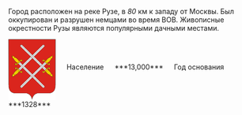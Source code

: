 <!--2021-11-28 14:21:01-->
Город расположен на реке Рузе, в *80* км к западу от Москвы. 
Был оккупирован и разрушен немцами во время ВОВ.
Живописные окрестности Рузы являются популярными дачными местами.

<span class="dt">
  <img src="Ruza.png" align="middle" width="96px"> &emsp; 
<span class="dtc">
  Население &emsp; ***13,000*** &emsp;
  Год основания &emsp; ***1328***
</span>
</span>